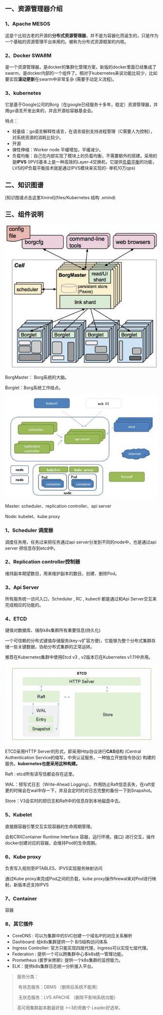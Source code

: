 ## 一、资源管理器介绍

### 1、Apache MESOS

这是个比较古老的开源的**分布式资源管理器**，并不是为容器化而诞生的，只是作为一个基础的资源管理平台来用的。被称为分布式资源框架的内核。

### 2、Docker  SWARM

是一个资源管理器，是docker的集群化管理方案，新版的docker里面已经集成了swarm，是docker内部的一个组件了。相对于kubernetes来说功能比较少，比如要实现**滚动更新**在swarm中非常复杂 (需要手动定义流程)。

### 3、kubernetes

它是基于Google公司的Borg（在google已经服务十多年，稳定）资源管理器，并用go语言开发出来的，并且开源给容器基金会。

特点：

- 轻量级：go语言解释性语言，在语言级别支持进程管理（C需要人为控制），对系统资源的消耗比较少。
- 开源
- 弹性伸缩：Worker node 平缓增加，平缓减少。
- 负载均衡：自己在内部实现了模块上的负载均衡，不需要额外的搭建。采用的是**IPVS** (IPVS基本上是一种高效的Layer-4交换机，它提供[负载平衡](https://baike.baidu.com/item/负载平衡)的功能，LVS的IP负载平衡技术就是通过IPVS模块来实现的- 单机10万qps) 

## 二、知识图谱

[知识图谱点击这里Xmind](files/Kubernetes 结构 .xmind)

## 三、组件说明

![Borg架构图](images/borg架构图.PNG)

BorgMaster： Borg系统的大脑。

Borglet：Borg系统工作结点。

![kubernetes架构图](images/k8s架构图.PNG)

Master: scheduler、replication controller、api server

Node: kubelet、kube proxy

### 1、Scheduler 调度器

调度任务用，任务过来把任务通过api server分发到不同的node中，也是通过api server 把信息存到etcd中。

### 2、Replication controller控制器

维持副本期望数目，用来维护副本的数目，创建、删除Pod。

### 3、Api Server 

所有服务统一访问入口，Scheduler , RC , kubectl 都是通过和Api Server交互来完成相应的功能的。



### 4、ETCD

键值对数据库、储存k8s集群所有重要信息(持久化)

一个可信赖的分布式键值存储服务(key-v扩容方便)，它能够为整个分布式集群存储一些关键数据，协助分布式集群的正常运转。

推荐在Kubernetes集群中使用Etcd v3 , v2版本已在Kubernetes v1.11中弃用。

![ETCD架构图](images/ETCD架构图.PNG)

ETCD采用HTTP Server的形式，即采用Http协议进行**CAS**结构 (Central Authentication Service的缩写，中央认证服务，一种独立开放指令协议) 构建的服务。**kubernetes也是采用这种构建。**

Raft : etcd所有读写信都会存在这里。

WAL：预写式日志（Write-Ahead Logging）。作用防止Raft信息丢失，在raft变更的时候会在wal中存一下，并且会定时的对日志完整的备份一下到Snapshot。

Store：V3会实时的把日志和Raft中的信息存到本地磁盘中去。

### 5、Kubelet

直接跟容器引擎交互实现容器的生命周期管理。

会和CRI(Container Runtime Interface 容器，运行环境，接口) 进行交互，操作docker创建对应的容器，会维持Pod的生命周期。

### 6、Kube proxy

负责写入规则至IPTABLES、IPVS实现服务映射访问

通过Kube proxy来完成Pod之间的负载，kube proxy操作firewal来对Pod进行映射。新版本还支持IPVS

### 7、Container

容器

### 8、其它插件

- CoreDNS : 可以为集群中的SVC创建一个域名IP的对应关系解析
- Dashboard: 给k8s集群提供一个 B/S结构访问体系
- Ingress Controller: 官方只能实现四层代理，Ingress可以实现七层代理。
- Federation : 提供一个可以跨集群中心多k8s统一管理功能。
- Prometheus (普罗米修斯):  提供一个k8s集群的监控能力。
- ELK：提供k8s集群日志统一分析接入平台。

> 服务分类：
>
> ​		有状态服务：DBMS （删除后系统不能用）
>
> ​	    无状态服务：LVS  APACHE （删除不影响系统功能）
>
> 高可用集群副本数最好是 >=3的奇数个  Leader好选举。



